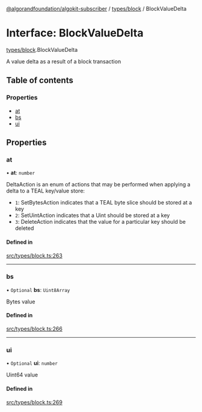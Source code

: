 [@algorandfoundation/algokit-subscriber](../README.md) / [types/block](../modules/types_block.md) / BlockValueDelta

# Interface: BlockValueDelta

[types/block](../modules/types_block.md).BlockValueDelta

A value delta as a result of a block transaction

## Table of contents

### Properties

- [at](types_block.BlockValueDelta.md#at)
- [bs](types_block.BlockValueDelta.md#bs)
- [ui](types_block.BlockValueDelta.md#ui)

## Properties

### at

• **at**: `number`

DeltaAction is an enum of actions that may be performed when applying a delta to a TEAL key/value store:
  * `1`: SetBytesAction indicates that a TEAL byte slice should be stored at a key
  * `2`: SetUintAction indicates that a Uint should be stored at a key
  * `3`: DeleteAction indicates that the value for a particular key should be deleted

#### Defined in

[src/types/block.ts:263](https://github.com/algorandfoundation/algokit-subscriber-ts/blob/main/src/types/block.ts#L263)

___

### bs

• `Optional` **bs**: `Uint8Array`

Bytes value

#### Defined in

[src/types/block.ts:266](https://github.com/algorandfoundation/algokit-subscriber-ts/blob/main/src/types/block.ts#L266)

___

### ui

• `Optional` **ui**: `number`

Uint64 value

#### Defined in

[src/types/block.ts:269](https://github.com/algorandfoundation/algokit-subscriber-ts/blob/main/src/types/block.ts#L269)
